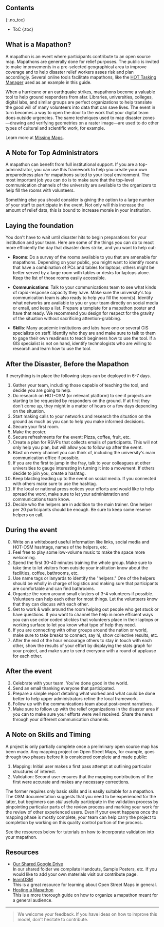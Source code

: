 ## Contents
{:.no_toc}

* ToC
{:toc}

## What is a Mapathon?

A mapathon is an event where participants contribute to an open source map. Mapathons are generally done for relief purposes. The public is invited to make improvements in a pre-selected geographical area to improve coverage and to help disaster relief workers asses risk and plan accordingly. Several online tools facilitate mapathons, like the [HOT Tasking Manager](http://tasks.hotosm.org/) used as an example in this guide.

When a hurricane or an earthquake strikes, mapathons become a valuable tool to help ground responders from afar. Libraries, universities, colleges, digital labs, and similar groups are perfect organizations to help translate the good will of many volunteers into data that can save lives. The event in turn becomes a way to open the door to the work that your digital team does outside urgencies. The same techniques used to map disaster zones—drawing and verifying geometries on a raster image—are used to do other types of cultural and scientific work, for example.

Learn more at [Missing Maps](http://www.missingmaps.org/host/).

## A Note for Top Administrators

A mapathon can benefit from full institutional support. If you are a top-administrator, you can use this framework to help you create your own preparedness plan for mapathons suited to your local environment. The most important job you can do is to make sure that the top-level communication channels of the university are available to the organizers to help fill the rooms with volunteers.

Something else you should consider is giving the option to a large number of your staff to participate in the event. Not only will this increase the amount of relief data, this is bound to increase morale in your institution.


## Laying the foundation

You don't have to wait until disaster hits to begin preparations for your institution and your team. Here are some of the things you can do to react more efficiently the day that disaster does strike, and you want to help out:

- **Rooms**: Do a survey of the rooms available to you that are amenable for mapathons. Depending on your public, you might want to identify rooms that have a combination of PCs and tables for laptops; others might be better served by a large room with tables or desks for laptops alone. Keep the list of those rooms easily accessible.

- **Communications**: Talk to your communications team to see what kinds of rapid-response capacity they have. Make sure the university's top communication team is also ready to help you fill the room(s). Identify what networks are available to you or your team directly on social media or email, and keep a list. Prepare a template for a mapathon poster and have that ready. We recommend you design for respect for the gravity of the situation without sacrificing attention-grabbing.

- **Skills**: Many academic institutions and labs have one or several GIS specialists on staff. Identify who they are and make sure to talk to them to gage their own readiness to teach beginners how to use the tool. If a GIS specialist is not on hand, identify technologists who are willing to research and learn how to use the tool.


## After the Disaster, Before the Mapathon

If everything is in place the following steps can be deployed in 6-7 days.

1. Gather your team, including those capable of teaching the tool, and decide you are going to help.
2. Do research on HOT-OSM (or relevant platform) to see if projects are starting to be requested by responders on the ground. If at first they don't come up, they might in a matter of hours or a few days depending on the situation.
3. Start making calls to your networks and research the situation on the ground as much as you can to help you make informed decisions.
4. Secure your first room.
5. Make the poster.
10. Secure refreshments for the event: Pizza, coffee, fruit, etc.
11. Create a plan for RSVPs that collects emails of participants. This will not only help you plan, but will allow you to follow up after the event.
6. Blast on every channel you can think of, including the university's main communication office if possible.
7. If you are the first to jump in the fray, talk to your colleagues at other universities to gauge interesting in turning it into a movement. If others decide to join you, create a hashtag.
8. Keep blasting leading up to the event on social media. If you connected with others make sure to use the hashtag.
9. If the local or national press notices your efforts and would like to help spread the word, make sure to let your administration and communications team know.
10. Decide who the helpers are in addition to the main trainer. One helper per 20 participants should be enough. Be sure to keep some reserve helpers on call.

## During the event


0. Write on a whiteboard useful information like links, social media and HOT-OSM hashtags, names of the helpers, etc.
1. Feel free to play some low-volume music to make the space more welcoming.
2. Spend the first 30-40 minutes training the whole group. Make sure to take time to let visitors from outside your institution know about the facilities, coffee, bathrooms, etc.
3. Use name tags or lanyards to identify the "helpers." One of the helpers should be wholly in charge of logistics and making sure that participants are comfortable and can find bathrooms.
4. Organize the room around small clusters of 3-4 volunteers if possible. Volunteers can help each other for most things. Let the volunteers know that they can discuss with each other.
5. Get to work & walk around the room helping out people who get stuck or have questions. If you want to channel the help in more efficient ways you can use color coded stickies that volunteers place in their laptops or working surface to let you know what type of help they need.
6. If you are connecting with other groups around the nation or world, make sure to take breaks to connect, say hi, show collective results, etc.
7. After the end of the hour encourage others to stay in touch with each other, show the results of your effort by displaying the stats graph for your project, and make sure to send everyone with a round of applause for each other.

## After the event

3. Celebrate with your team. You've done good in the world.
1. Send an email thanking everyone that participated.
2. Prepare a simple report detailing what worked and what could be done better to help upper administrators refine the local framework.
4. Follow up with the communications team about post-event narratives.
5. Make sure to follow up with the relief organizations in the disaster area if you can to make sure your efforts were well received. Share the news through your different communication channels.

## A Note on Skills and Timing

A project is only partially complete once a preliminary open source map has been made. Any mapping project on Open Street Maps, for example, goes through two phases before it is considered complete and made public:

1. Mapping: Initial user makes a first pass attempt at outlining particular structures of interest.
2. Validation: Second user ensures that the mapping contributions of the first were accurate and makes any necessary corrections.

The former requires only basic skills and is easily suitable for a mapathon. The OSM documentation suggests that you need to be experienced for the latter, but beginners can *still* usefully participate in the validation process by pinpointing particular parts of the review process and marking your work for the review of other experienced users. Even if your event happens once the mapping phase is mostly complete, your team can help carry the project to completion by working on this quality control portion of the process.

See the resources below for tutorials on how to incorporate validation into your mapathon.

## Resources

- [Our Shared Google Drive](https://drive.google.com/drive/folders/0B2gLcm5jfVhSZWlpV0JBTVRUdUE?usp=sharing)    
In our shared folder we compilate Handouts, Sample Posters, etc. If you would like to add your own materials visit our contribute page.
- [learnOSM](http://learnosm.org/en/)   
This is a great resource for learning about Open Street Maps in general.
- [Hosting a Mapathon](http://www.missingmaps.org/host/)   
This is a more thorough guide on how to organize a mapathon meant for a general audience.

---

> We welcome your feedback. If you have ideas on how to improve this model, don't hesitate to contribute.

